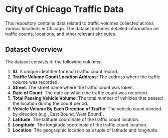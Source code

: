 # City of Chicago Traffic Data

This repository contains data related to traffic volumes collected across various locations in Chicago. The dataset includes detailed information on traffic counts, locations, and other relevant attributes.

## Dataset Overview

The dataset consists of the following columns:

1. **ID**: A unique identifier for each traffic count record.
2. **Traffic Volume Count Location Address**: The address where the traffic volume was recorded.
3. **Street**: The street name where the traffic count was taken.
4. **Date of Count**: The date on which the traffic count was recorded.
5. **Total Passing Vehicle Volume**: The total number of vehicles that passed the location during the count period.
6. **Vehicle Volume By Each Direction of Traffic**: The vehicle count divided by direction (e.g., East Bound, West Bound).
7. **Latitude**: The latitude coordinate of the traffic count location.
8. **Longitude**: The longitude coordinate of the traffic count location.
9. **Location**: The geographic location as a tuple of latitude and longitude.
